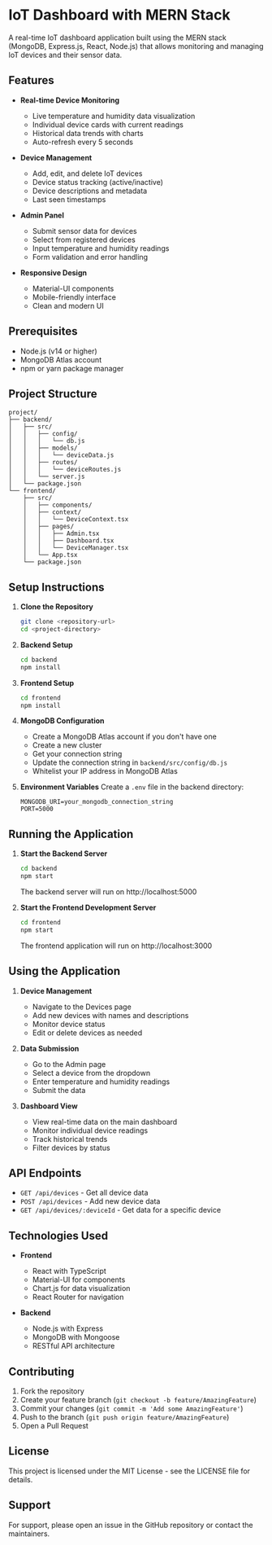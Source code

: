 # IoT Dashboard with MERN Stack

A real-time IoT dashboard application built using the MERN stack (MongoDB, Express.js, React, Node.js) that allows monitoring and managing IoT devices and their sensor data.

## Features

- **Real-time Device Monitoring**
  - Live temperature and humidity data visualization
  - Individual device cards with current readings
  - Historical data trends with charts
  - Auto-refresh every 5 seconds

- **Device Management**
  - Add, edit, and delete IoT devices
  - Device status tracking (active/inactive)
  - Device descriptions and metadata
  - Last seen timestamps

- **Admin Panel**
  - Submit sensor data for devices
  - Select from registered devices
  - Input temperature and humidity readings
  - Form validation and error handling

- **Responsive Design**
  - Material-UI components
  - Mobile-friendly interface
  - Clean and modern UI

## Prerequisites

- Node.js (v14 or higher)
- MongoDB Atlas account
- npm or yarn package manager

## Project Structure

```
project/
├── backend/
│   ├── src/
│   │   ├── config/
│   │   │   └── db.js
│   │   ├── models/
│   │   │   └── deviceData.js
│   │   ├── routes/
│   │   │   └── deviceRoutes.js
│   │   └── server.js
│   └── package.json
└── frontend/
    ├── src/
    │   ├── components/
    │   ├── context/
    │   │   └── DeviceContext.tsx
    │   ├── pages/
    │   │   ├── Admin.tsx
    │   │   ├── Dashboard.tsx
    │   │   └── DeviceManager.tsx
    │   └── App.tsx
    └── package.json
```

## Setup Instructions

1. **Clone the Repository**
   ```bash
   git clone <repository-url>
   cd <project-directory>
   ```

2. **Backend Setup**
   ```bash
   cd backend
   npm install
   ```

3. **Frontend Setup**
   ```bash
   cd frontend
   npm install
   ```

4. **MongoDB Configuration**
   - Create a MongoDB Atlas account if you don't have one
   - Create a new cluster
   - Get your connection string
   - Update the connection string in `backend/src/config/db.js`
   - Whitelist your IP address in MongoDB Atlas

5. **Environment Variables**
   Create a `.env` file in the backend directory:
   ```
   MONGODB_URI=your_mongodb_connection_string
   PORT=5000
   ```

## Running the Application

1. **Start the Backend Server**
   ```bash
   cd backend
   npm start
   ```
   The backend server will run on http://localhost:5000

2. **Start the Frontend Development Server**
   ```bash
   cd frontend
   npm start
   ```
   The frontend application will run on http://localhost:3000

## Using the Application

1. **Device Management**
   - Navigate to the Devices page
   - Add new devices with names and descriptions
   - Monitor device status
   - Edit or delete devices as needed

2. **Data Submission**
   - Go to the Admin page
   - Select a device from the dropdown
   - Enter temperature and humidity readings
   - Submit the data

3. **Dashboard View**
   - View real-time data on the main dashboard
   - Monitor individual device readings
   - Track historical trends
   - Filter devices by status

## API Endpoints

- `GET /api/devices` - Get all device data
- `POST /api/devices` - Add new device data
- `GET /api/devices/:deviceId` - Get data for a specific device

## Technologies Used

- **Frontend**
  - React with TypeScript
  - Material-UI for components
  - Chart.js for data visualization
  - React Router for navigation

- **Backend**
  - Node.js with Express
  - MongoDB with Mongoose
  - RESTful API architecture

## Contributing

1. Fork the repository
2. Create your feature branch (`git checkout -b feature/AmazingFeature`)
3. Commit your changes (`git commit -m 'Add some AmazingFeature'`)
4. Push to the branch (`git push origin feature/AmazingFeature`)
5. Open a Pull Request

## License

This project is licensed under the MIT License - see the LICENSE file for details.

## Support

For support, please open an issue in the GitHub repository or contact the maintainers. 